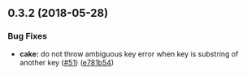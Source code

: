 <a name="0.3.2"></a>
## 0.3.2 (2018-05-28)


### Bug Fixes

* **cake:** do not throw ambiguous key error when key is substring of another key ([#51](https://github.com/kormide/recipe/issues/51)) ([e781b54](https://github.com/kormide/recipe/commit/e781b54))
